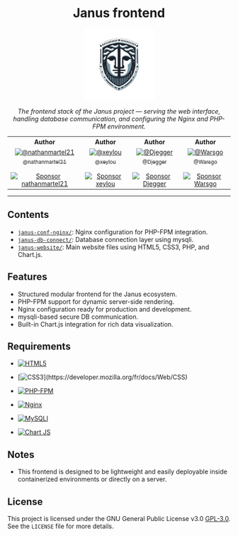 <a id="readme-top"></a> 

<h1><center>Janus frontend</center></h1>

<div align="center">
  <a href="https://github.com/janus-bastion">
    <img src="https://github.com/janus-bastion/janus-frontend/blob/main/janus-website/janus-logo.png" alt="Janus Bastion Logo" width="160" height="160" />
  </a>

  <p><em>The frontend stack of the Janus project — serving the web interface, handling database communication, and configuring the Nginx and PHP-FPM environment.
</em></p>

  <table align="center">
    <tr>
      <th>Author</th>
      <th>Author</th>
      <th>Author</th>
      <th>Author</th>
    </tr>
    <tr>
      <td align="center">
        <a href="https://github.com/nathanmartel21">
          <img src="https://github.com/nathanmartel21.png?size=115" width="115" alt="@nathanmartel21" /><br />
          <sub>@nathanmartel21</sub>
        </a>
        <br /><br />
        <a href="https://github.com/sponsors/nathanmartel21">
          <img src="https://img.shields.io/badge/sponsor-30363D?style=for-the-badge&logo=GitHub-Sponsors&logoColor=white" alt="Sponsor nathanmartel21" />
        </a>
      </td>
      <td align="center">
        <a href="https://github.com/xeylou">
          <img src="https://github.com/xeylou.png?size=115" width="115" alt="@xeylou" /><br />
          <sub>@xeylou</sub>
        </a>
        <br /><br />
        <a href="https://github.com/sponsors/xeylou">
          <img src="https://img.shields.io/badge/sponsor-30363D?style=for-the-badge&logo=GitHub-Sponsors&logoColor=white" alt="Sponsor xeylou" />
        </a>
      </td>
      <td align="center">
        <a href="https://github.com/Djegger">
          <img src="https://github.com/Djegger.png?size=115" width="115" alt="@Djegger" /><br />
          <sub>@Djegger</sub>
        </a>
        <br /><br />
        <a href="https://github.com/sponsors/Djegger">
          <img src="https://img.shields.io/badge/sponsor-30363D?style=for-the-badge&logo=GitHub-Sponsors&logoColor=white" alt="Sponsor Djegger" />
        </a>
      </td>
      <td align="center">
        <a href="https://github.com/Warsgo">
          <img src="https://github.com/Warsgo.png?size=115" width="115" alt="@Warsgo" /><br />
          <sub>@Warsgo</sub>
        </a>
        <br /><br />
        <a href="https://github.com/sponsors/Warsgo">
          <img src="https://img.shields.io/badge/sponsor-30363D?style=for-the-badge&logo=GitHub-Sponsors&logoColor=white" alt="Sponsor Warsgo" />
        </a>
      </td>
    </tr>
  </table>
</div>

---

## Contents

- [`janus-conf-nginx/`](./janus-conf-nginx/): Nginx configuration for PHP-FPM integration.
- [`janus-db-connect/`](./janus-db-connect/): Database connection layer using mysqli.
- [`janus-website/`](./janus-website/): Main website files using HTML5, CSS3, PHP, and Chart.js.


## Features

- Structured modular frontend for the Janus ecosystem.
- PHP-FPM support for dynamic server-side rendering.
- Nginx configuration ready for production and development.
- mysqli-based secure DB communication.
- Built-in Chart.js integration for rich data visualization.

## Requirements

- [![HTML5](https://img.shields.io/badge/HTML5-E34F26?style=for-the-badge&logo=html5&logoColor=white)](https://developer.mozilla.org/fr/docs/Web/HTML)

- [![CSS3]([https://img.shields.io/badge/Docker-2CA5E0?style=for-the-badge&logo=docker&logoColor=white](https://img.shields.io/badge/CSS3-1572B6?style=for-the-badge&logo=css3&logoColor=white))](https://developer.mozilla.org/fr/docs/Web/CSS)

- [![PHP-FPM](https://img.shields.io/badge/PHP-777BB4?style=for-the-badge&logo=php&logoColor=white)](https://www.php.net)

- [![Nginx](https://img.shields.io/badge/Nginx-009639?style=for-the-badge&logo=nginx&logoColor=white)](https://nginx.org)

- [![MySQLI](https://img.shields.io/badge/MySQL-005C84?style=for-the-badge&logo=mysql&logoColor=white)](https://www.php.net/manual/fr/book.mysqli.php)  

- [![Chart JS](https://img.shields.io/badge/Chart%20js-FF6384?style=for-the-badge&logo=chartdotjs&logoColor=white)](https://www.chartjs.org/)  

## Notes

- This frontend is designed to be lightweight and easily deployable inside containerized environments or directly on a server.

## License

This project is licensed under the GNU General Public License v3.0 [GPL-3.0](https://github.com/janus-bastion/.github/blob/main/LICENSE).  
See the `LICENSE` file for more details.
